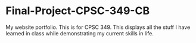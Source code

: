 # Final-Project-CPSC-349-CB
My website portfolio. This is for CPSC 349. This displays all the stuff I have learned in class while demonstrating my current skills in life.
